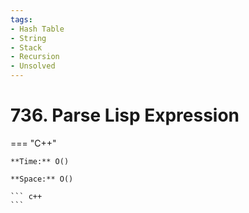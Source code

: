 ```yaml
---
tags:
- Hash Table
- String
- Stack
- Recursion
- Unsolved
---
```



# 736. Parse Lisp Expression

=== "C++"

    **Time:** O()

    **Space:** O()

    ``` c++
    ```